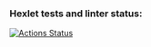 ### Hexlet tests and linter status:
[![Actions Status](https://github.com/Savelyii/frontend-project-44/workflows/hexlet-check/badge.svg)](https://github.com/Savelyii/frontend-project-44/actions)